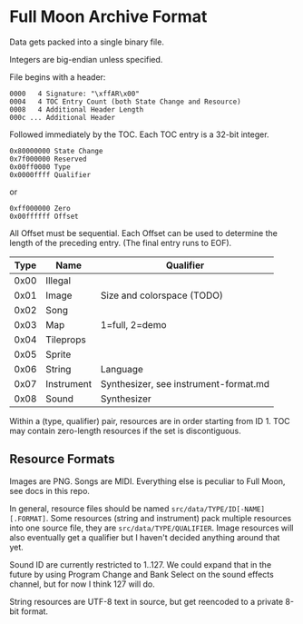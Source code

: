 # Full Moon Archive Format

Data gets packed into a single binary file.

Integers are big-endian unless specified.

File begins with a header:
```
0000   4 Signature: "\xffAR\x00"
0004   4 TOC Entry Count (both State Change and Resource)
0008   4 Additional Header Length
000c ... Additional Header
```

Followed immediately by the TOC.
Each TOC entry is a 32-bit integer.

```
0x80000000 State Change
0x7f000000 Reserved
0x00ff0000 Type
0x0000ffff Qualifier
```

or

```
0xff000000 Zero
0x00ffffff Offset
```

All Offset must be sequential.
Each Offset can be used to determine the length of the preceding entry.
(The final entry runs to EOF).

| Type | Name       | Qualifier |
|------|------------|-----------|
| 0x00 | Illegal    | |
| 0x01 | Image      | Size and colorspace (TODO) |
| 0x02 | Song       | |
| 0x03 | Map        | 1=full, 2=demo |
| 0x04 | Tileprops  | |
| 0x05 | Sprite     | |
| 0x06 | String     | Language |
| 0x07 | Instrument | Synthesizer, see instrument-format.md |
| 0x08 | Sound      | Synthesizer |

Within a (type, qualifier) pair, resources are in order starting from ID 1.
TOC may contain zero-length resources if the set is discontiguous.

## Resource Formats

Images are PNG.
Songs are MIDI.
Everything else is peculiar to Full Moon, see docs in this repo.

In general, resource files should be named `src/data/TYPE/ID[-NAME][.FORMAT]`.
Some resources (string and instrument) pack multiple resources into one source file, they are `src/data/TYPE/QUALIFIER`.
Image resources will also eventually get a qualifier but I haven't decided anything around that yet.

Sound ID are currently restricted to 1..127.
We could expand that in the future by using Program Change and Bank Select on the sound effects channel, but for now I think 127 will do.

String resources are UTF-8 text in source, but get reencoded to a private 8-bit format.
